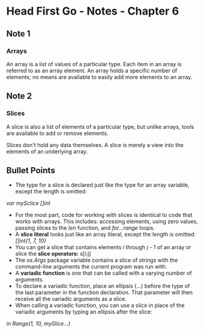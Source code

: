 # Head First Go - Notes - Chapter 6

## Note 1

### Arrays

An array is a list of values of a particular type. 
Each item in an array is referred to as an array element.
An array holds a specific number of elements; no means are available to easily add more elements to an array.

## Note 2

### Slices

A slice is also a list of elements of a particular type, but unlike arrays, tools are available to add or remove elements.  

Slices don't hold any data themselves. A slice is merely a view into the elements of an underlying array.

## Bullet Points

+ The type for a slice is declared just like the type for an array variable, except the length is omitted:

*var mySclice []int*

+ For the most part, code for working with slices is identical to code that works with arrays. This includes: accessing elements, using zero values, passing slices to the *len* function, and *for...range* loops.
+ A **slice literal** looks just like an array literal, except the length is omitted:
*[]int{1, 7, 10}*
+ You can get a slice that contains elements *i* through *j* - 1 of an array or slice the **slice operators:** s[i:j]
+ The *os.Args* package variable contains a slice of strings with the command-line arguments the current program was run with.
+ A **variadic function** is one that can be called with a varying number of arguments.
+ To declare a variadic function, place an ellipsis (...) before the type of the last parameter in the function declaration. That parameter will then receive all the variadic arguments as a slice.
+ When calling a variadic function, you can use a slice in place of the variadic arguments by typing an ellipsis after the slice:

*in Range(1, 10, mySlice...)*